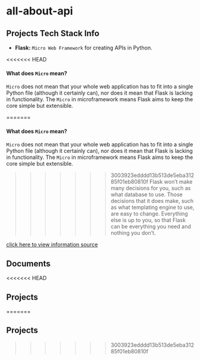 # all-about-api


## Projects Tech Stack Info
* **Flask:**  `Micro Web Framework` for creating APIs in Python.

<<<<<<< HEAD

#### What does `Micro` mean?
`Micro` does not mean that your whole web application has to fit into a single Python file (although it certainly can), nor does it mean that Flask is lacking in functionality. The `Micro` in microframework means Flask aims to keep the core simple but extensible. 

=======

#### What does `Micro` mean?
`Micro` does not mean that your whole web application has to fit into a single Python file (although it certainly can), nor does it mean that Flask is lacking in functionality. The `Micro` in microframework means Flask aims to keep the core simple but extensible. 

>>>>>>> 3003923edddd13b513de5eba31285f01eb80810f
Flask won’t make many decisions for you, such as what database to use. Those decisions that it does make, such as what templating engine to use, are easy to change. Everything else is up to you, so that Flask can be everything you need and nothing you don’t.

[click here to view information source](https://flask.palletsprojects.com/en/2.1.x/foreword/#what-does-micro-mean)

## Documents


<<<<<<< HEAD
## Projects
=======
## Projects

>>>>>>> 3003923edddd13b513de5eba31285f01eb80810f
